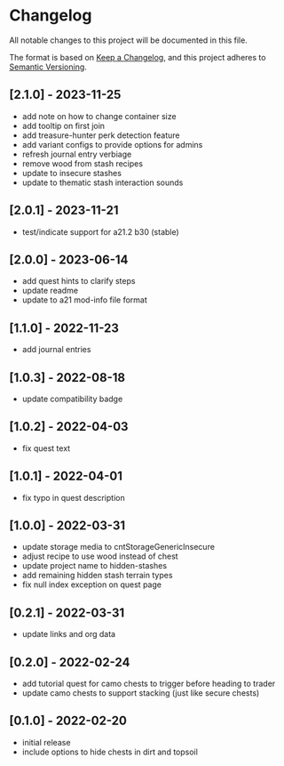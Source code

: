 # Changelog

All notable changes to this project will be documented in this file.

The format is based on [Keep a Changelog](https://keepachangelog.com/en/1.0.0/),
and this project adheres to [Semantic Versioning](https://semver.org/spec/v2.0.0.html).

## [2.1.0] - 2023-11-25

- add note on how to change container size
- add tooltip on first join
- add treasure-hunter perk detection feature
- add variant configs to provide options for admins
- refresh journal entry verbiage
- remove wood from stash recipes
- update to insecure stashes
- update to thematic stash interaction sounds

## [2.0.1] - 2023-11-21

- test/indicate support for a21.2 b30 (stable)

## [2.0.0] - 2023-06-14

- add quest hints to clarify steps
- update readme
- update to a21 mod-info file format

## [1.1.0] - 2022-11-23

- add journal entries

## [1.0.3] - 2022-08-18

- update compatibility badge

## [1.0.2] - 2022-04-03

- fix quest text

## [1.0.1] - 2022-04-01

- fix typo in quest description

## [1.0.0] - 2022-03-31

- update storage media to cntStorageGenericInsecure
- adjust recipe to use wood instead of chest
- update project name to hidden-stashes
- add remaining hidden stash terrain types
- fix null index exception on quest page

## [0.2.1] - 2022-03-31

- update links and org data

## [0.2.0] - 2022-02-24

- add tutorial quest for camo chests to trigger before heading to trader
- update camo chests to support stacking (just like secure chests)

## [0.1.0] - 2022-02-20

- initial release
- include options to hide chests in dirt and topsoil
